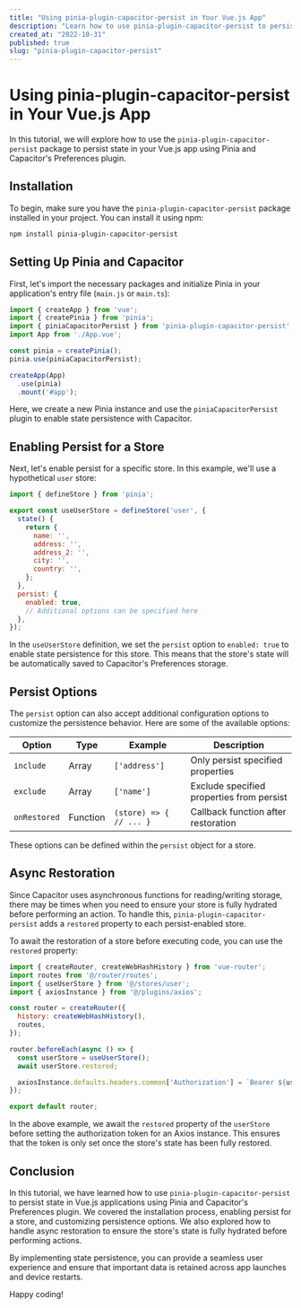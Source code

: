 ```yaml
---
title: "Using pinia-plugin-capacitor-persist in Your Vue.js App"
description: "Learn how to use pinia-plugin-capacitor-persist to persist state in your Vue.js app with Pinia and Capacitor's Preferences plugin."
created_at: "2022-10-31"
published: true
slug: "pinia-plugin-capacitor-persist"
---
```


# Using pinia-plugin-capacitor-persist in Your Vue.js App

In this tutorial, we will explore how to use the `pinia-plugin-capacitor-persist` package to persist state in your Vue.js app using Pinia and Capacitor's Preferences plugin.

## Installation

To begin, make sure you have the `pinia-plugin-capacitor-persist` package installed in your project. You can install it using npm:

```bash
npm install pinia-plugin-capacitor-persist
```

## Setting Up Pinia and Capacitor

First, let's import the necessary packages and initialize Pinia in your application's entry file (`main.js` or `main.ts`):

```js
import { createApp } from 'vue';
import { createPinia } from 'pinia';
import { piniaCapacitorPersist } from 'pinia-plugin-capacitor-persist';
import App from './App.vue';

const pinia = createPinia();
pinia.use(piniaCapacitorPersist);

createApp(App)
  .use(pinia)
  .mount('#app');
```

Here, we create a new Pinia instance and use the `piniaCapacitorPersist` plugin to enable state persistence with Capacitor.

## Enabling Persist for a Store

Next, let's enable persist for a specific store. In this example, we'll use a hypothetical `user` store:

```js
import { defineStore } from 'pinia';

export const useUserStore = defineStore('user', {
  state() {
    return {
      name: '',
      address: '',
      address_2: '',
      city: '',
      country: '',
    };
  },
  persist: {
    enabled: true,
    // Additional options can be specified here
  },
});
```

In the `useUserStore` definition, we set the `persist` option to `enabled: true` to enable state persistence for this store. This means that the store's state will be automatically saved to Capacitor's Preferences storage.

## Persist Options

The `persist` option can also accept additional configuration options to customize the persistence behavior. Here are some of the available options:

| Option       | Type     | Example                | Description                              |
| ------------ | -------- | ---------------------- | ---------------------------------------- |
| `include`    | Array    | `['address']`          | Only persist specified properties        |
| `exclude`    | Array    | `['name']`             | Exclude specified properties from persist |
| `onRestored` | Function | `(store) => { // ... }` | Callback function after restoration       |

These options can be defined within the `persist` object for a store.

## Async Restoration

Since Capacitor uses asynchronous functions for reading/writing storage, there may be times when you need to ensure your store is fully hydrated before performing an action. To handle this, `pinia-plugin-capacitor-persist` adds a `restored` property to each persist-enabled store.

To await the restoration of a store before executing code, you can use the `restored` property:

```js
import { createRouter, createWebHashHistory } from 'vue-router';
import routes from '@/router/routes';
import { useUserStore } from '@/stores/user';
import { axiosInstance } from '@/plugins/axios';

const router = createRouter({
  history: createWebHashHistory(),
  routes,
});

router.beforeEach(async () => {
  const userStore = useUserStore();
  await userStore.restored;

  axiosInstance.defaults.headers.common['Authorization'] = `Bearer ${userStore.token}`;
});

export default router;
```

In the above example, we await the `restored` property of the `userStore` before setting the authorization token for an Axios instance. This ensures that the token is only set once the store's state has been fully restored.

## Conclusion

In this tutorial, we have learned how to use `pinia-plugin-capacitor-persist` to persist state in Vue.js applications using Pinia and Capacitor's Preferences plugin. We covered the installation process, enabling persist for a store, and customizing persistence options. We also explored how to handle async restoration to ensure the store's state is fully hydrated before performing actions.

By implementing state persistence, you can provide a seamless user experience and ensure that important data is retained across app launches and device restarts.

Happy coding!